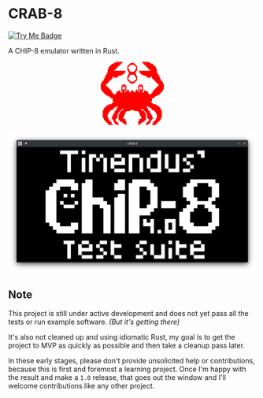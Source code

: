 # CRAB-8

[![Try Me Badge][]][CRAB-8]

A CHIP-8 emulator written in Rust.

<p align="center">
    <img src="./docs/images/logo-2x.png">
</p>


![Example Image][]

## Note

This project is still under active development and does not yet pass all the tests or run example software. _(But it's getting there)_

It's also not cleaned up and using idiomatic Rust, my goal is to get the project to MVP as quickly as possible and then take a cleanup pass later.

In these early stages, please don't provide unsolicited help or contributions, because this is first and foremost a learning project.  Once I'm happy with the result and make a `1.0` release, that goes out the window and I'll welcome contributions like any other project.

[CRAB-8]: https://crab8.estus.dev
[Example Image]: ./docs/images/example.png
[Try Me Badge]: https://img.shields.io/badge/try%20it-crab8.estus.dev-blue
